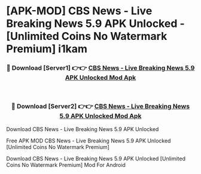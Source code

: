# [APK-MOD] CBS News - Live Breaking News 5.9 APK Unlocked - [Unlimited Coins No Watermark Premium] i1kam



<div align="center">
<h3>🔴 Download [Server1] 👉👉 <a href="https://momento.my/?title=CBS_News_-_Live_Breaking_News_5.9_APK_Unlocked">CBS News - Live Breaking News 5.9 APK Unlocked Mod Apk</a></h3><br>

<h3>🔴 Download [Server2] 👉👉 <a href="https://momento.my/?title=CBS_News_-_Live_Breaking_News_5.9_APK_Unlocked">CBS News - Live Breaking News 5.9 APK Unlocked Mod Apk</a></h3>
</div>



Download CBS News - Live Breaking News 5.9 APK Unlocked 

Free APK MOD CBS News - Live Breaking News 5.9 APK Unlocked [Unlimited Coins No Watermark Premium]

Download CBS News - Live Breaking News 5.9 APK Unlocked [Unlimited Coins No Watermark Premium] Mod For Android
